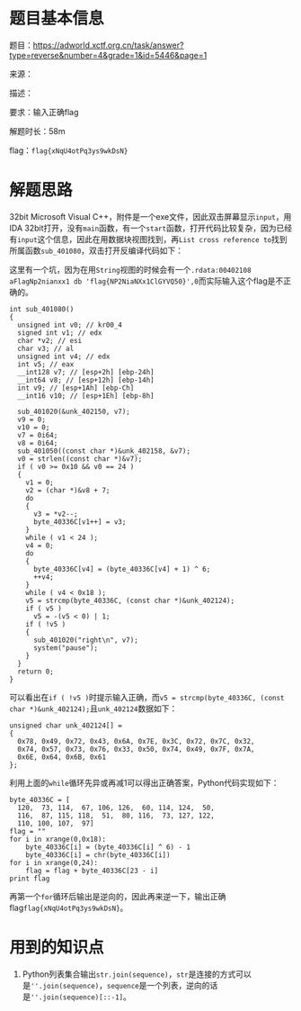 # 题目基本信息

题目：https://adworld.xctf.org.cn/task/answer?type=reverse&number=4&grade=1&id=5446&page=1

来源：

描述：

要求：输入正确flag

解题时长：58m

flag：`flag{xNqU4otPq3ys9wkDsN}`

# 解题思路

32bit Microsoft Visual C++，附件是一个exe文件，因此双击屏幕显示`input`，用IDA 32bit打开，没有`main`函数，有一个`start`函数，打开代码比较复杂，因为已经有`input`这个信息，因此在用数据块视图找到，再`List cross reference to`找到所属函数`sub_401080`，双击打开反编译代码如下：

这里有一个坑，因为在用`String`视图的时候会有一个`.rdata:00402108 aFlagNp2nianxx1 db 'flag{NP2NiaNXx1ClGYVQ50}',0`而实际输入这个flag是不正确的。

```
int sub_401080()
{
  unsigned int v0; // kr00_4
  signed int v1; // edx
  char *v2; // esi
  char v3; // al
  unsigned int v4; // edx
  int v5; // eax
  __int128 v7; // [esp+2h] [ebp-24h]
  __int64 v8; // [esp+12h] [ebp-14h]
  int v9; // [esp+1Ah] [ebp-Ch]
  __int16 v10; // [esp+1Eh] [ebp-8h]

  sub_401020(&unk_402150, v7);
  v9 = 0;
  v10 = 0;
  v7 = 0i64;
  v8 = 0i64;
  sub_401050((const char *)&unk_402158, &v7);
  v0 = strlen((const char *)&v7);
  if ( v0 >= 0x10 && v0 == 24 )
  {
    v1 = 0;
    v2 = (char *)&v8 + 7;
    do
    {
      v3 = *v2--;
      byte_40336C[v1++] = v3;
    }
    while ( v1 < 24 );
    v4 = 0;
    do
    {
      byte_40336C[v4] = (byte_40336C[v4] + 1) ^ 6;
      ++v4;
    }
    while ( v4 < 0x18 );
    v5 = strcmp(byte_40336C, (const char *)&unk_402124);
    if ( v5 )
      v5 = -(v5 < 0) | 1;
    if ( !v5 )
    {
      sub_401020("right\n", v7);
      system("pause");
    }
  }
  return 0;
}
```

可以看出在`if ( !v5 )`时提示输入正确，而`v5 = strcmp(byte_40336C, (const char *)&unk_402124);`且`unk_402124`数据如下：

```
unsigned char unk_402124[] =
{
  0x78, 0x49, 0x72, 0x43, 0x6A, 0x7E, 0x3C, 0x72, 0x7C, 0x32, 
  0x74, 0x57, 0x73, 0x76, 0x33, 0x50, 0x74, 0x49, 0x7F, 0x7A, 
  0x6E, 0x64, 0x6B, 0x61
};
```

利用上面的`while`循环先异或再减1可以得出正确答案，Python代码实现如下：

```
byte_40336C = [
  120,  73, 114,  67, 106, 126,  60, 114, 124,  50, 
  116,  87, 115, 118,  51,  80, 116,  73, 127, 122, 
  110, 100, 107,  97]
flag = ""
for i in xrange(0,0x18):
	byte_40336C[i] = (byte_40336C[i] ^ 6) - 1
	byte_40336C[i] = chr(byte_40336C[i])
for i in xrange(0,24):
	flag = flag + byte_40336C[23 - i]
print flag
```

再第一个`for`循环后输出是逆向的，因此再来逆一下，输出正确flag`flag{xNqU4otPq3ys9wkDsN}`。

# 用到的知识点

1. Python列表集合输出`str.join(sequence)`，`str`是连接的方式可以是`''.join(sequence)`，`sequence`是一个列表，逆向的话是`''.join(sequence)[::-1]`。